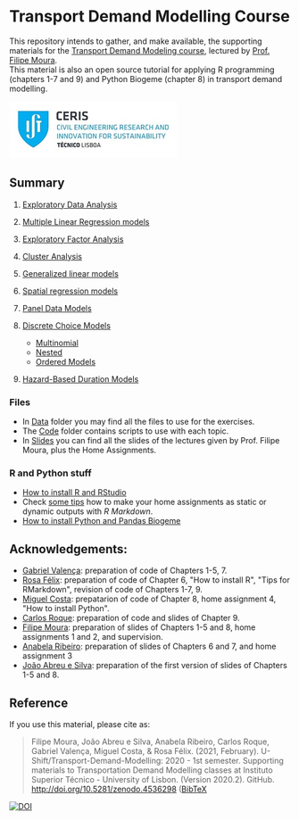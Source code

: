 Transport Demand Modelling Course
================

This repository intends to gather, and make available, the supporting materials for the [Transport Demand Modeling course](https://fenix.tecnico.ulisboa.pt/disciplinas/MPTra/2020-2021/1-semestre/materiais-de-apoio), lectured by [Prof. Filipe Moura](https://ushift.tecnico.ulisboa.pt/team-filipe-moura/).  
This material is also an open source tutorial for applying R programming (chapters 1-7 and 9) and Python Biogeme (chapter 8) in transport demand modelling.

![](RmdFiles/CERIS_PT.jpg)

## Summary

1.  [Exploratory Data Analysis](1-ExploratoryDataAnalysis.md)

2.  [Multiple Linear Regression models](2-MultipleLinearRegression.md)

3.  [Exploratory Factor Analysis](3-FactorAnalysis.md)

4.  [Cluster Analysis](4-ClusterAnalysis.md)

5.  [Generalized linear models](5-GeneralizedLinearModels.md)

6.  [Spatial regression models](6-SpatialModels.md)

7.  [Panel Data Models](7-PanelModels.md)

8.  [Discrete Choice Models](8-DiscreteChoiceModels.md)
    
      - [Multinomial](Code/8.1-MultinomialLogitAndProbitModels/)
      - [Nested](Code/8.2-NestedLogitModels/)
      - [Ordered Models](Code/8.3-OrderedLogitModels/)

9.  [Hazard-Based Duration Models](9-HazardBasedModels.md)

### Files

  - In [Data](Data/) folder you may find all the files to use for the exercises.  
  - The [Code](Code/) folder contains scripts to use with each topic.
  - In [Slides](Slides.md) you can find all the slides of the lectures given by Prof. Filipe Moura, plus the Home Assignments.

### R and Python stuff

  - [How to install R and RStudio](0-InstallR.md)
  - Check [some tips](00-RMarkdownReports.md) how to make your home assignments as static or dynamic outputs with *R Markdown*.
  - [How to install Python and Pandas Biogeme](0-Install_PythonBiogeme_win.md)
  
## Acknowledgements:

* [Gabriel Valença](https://ushift.tecnico.ulisboa.pt/team-gabriel-valenca/): preparation of code of Chapters 1-5, 7.
* [Rosa Félix](https://ushift.tecnico.ulisboa.pt/team-rosa-felix/): preparation of code of Chapter 6, "How to install R", "Tips for RMarkdown", revision of code of Chapters 1-7, 9.
* [Miguel Costa](https://ushift.tecnico.ulisboa.pt/team-miguel-costa/): prepatarion of code of Chapter 8, home assignment 4, "How to install Python".
* [Carlos Roque](https://ushift.tecnico.ulisboa.pt/team-carlos-roque/): preparation of code and slides of Chapter 9.
* [Filipe Moura](https://ushift.tecnico.ulisboa.pt/team-filipe-moura/): preparation of slides of Chapters 1-5 and 8, home assignments 1 and 2, and supervision.
* [Anabela Ribeiro](https://apps.uc.pt/mypage/faculty/dec_anabela): preparation of slides of Chapters 6 and 7, and home assignment 3
* [João Abreu e Silva](https://fenix.tecnico.ulisboa.pt/homepage/ist24709): preparation of the first version of slides of Chapters 1-5 and 8.

## Reference

If you use this material, please cite as:

> Filipe Moura, João Abreu e Silva, Anabela Ribeiro, Carlos Roque, Gabriel Valença, Miguel Costa, & Rosa Félix. (2021, February). U-Shift/Transport-Demand-Modelling: 2020 - 1st semester. Supporting materials to Transportation Demand Modelling classes at Instituto Superior Técnico - University of Lisbon. (Version 2020.2). GitHub. http://doi.org/10.5281/zenodo.4536298 ([BibTeX](https://github.com/U-Shift/Transport-Demand-Modelling/blob/master/refs.bib)

[![DOI](https://zenodo.org/badge/DOI/10.5281/zenodo.4536299.svg)](https://doi.org/10.5281/zenodo.4536298)
